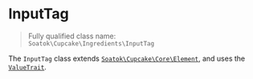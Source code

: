 # InputTag

> Fully qualified class name:  
> `Soatok\Cupcake\Ingredients\InputTag`

The `InputTag` class extends [`Soatok\Cupcake\Core\Element`](../Core/Element.md),
and uses the [`ValueTrait`](../Core/ValueTrait.md).
